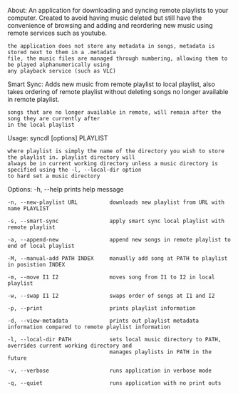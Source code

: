 About:
    An application for downloading and syncing remote playlists to your computer. Created to avoid having
    music deleted but still have the convenience of browsing and adding and reordering new music using 
    remote services such as youtube.

    the application does not store any metadata in songs, metadata is stored next to them in a .metadata
    file, the music files are managed through numbering, allowing them to be played alphanumerically using
    any playback service (such as VLC)


Smart Sync:
    Adds new music from remote playlist to local playlist, also takes ordering of remote playlist
    without deleting songs no longer available in remote playlist.

    songs that are no longer available in remote, will remain after the song they are currently after
    in the local playlist


Usage:
    syncdl [options] PLAYLIST

    where playlist is simply the name of the directory you wish to store the playlist in. playlist directory will
    always be in current working directory unless a music directory is specified using the -l, --local-dir option
    to hard set a music directory

Options:
    -h, --help                      prints help message

    -n, --new-playlist URL          downloads new playlist from URL with name PLAYLIST 

    -s, --smart-sync                apply smart sync local playlist with remote playlist

    -a, --append-new                append new songs in remote playlist to end of local playlist

    -M, --manual-add PATH INDEX     manually add song at PATH to playlist in posistion INDEX

    -m, --move I1 I2                moves song from I1 to I2 in local playlist

    -w, --swap I1 I2                swaps order of songs at I1 and I2

    -p, --print                     prints playlist information

    -d, --view-metadata             prints out playlist metadata information compared to remote playlist information

    -l, --local-dir PATH            sets local music directory to PATH, overrides current working directory and 
                                    manages playlists in PATH in the future
    
    -v, --verbose                   runs application in verbose mode

    -q, --quiet                     runs application with no print outs